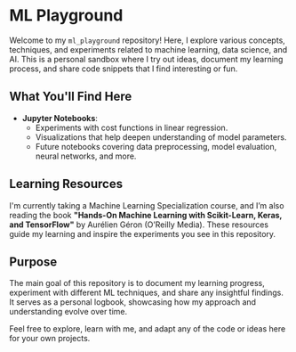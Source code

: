 # ML Playground

Welcome to my `ml_playground` repository! Here, I explore various concepts, techniques, and experiments related to machine learning, data science, and AI. This is a personal sandbox where I try out ideas, document my learning process, and share code snippets that I find interesting or fun.

## What You'll Find Here

- **Jupyter Notebooks**: 
  - Experiments with cost functions in linear regression.
  - Visualizations that help deepen understanding of model parameters.
  - Future notebooks covering data preprocessing, model evaluation, neural networks, and more.

## Learning Resources

I'm currently taking a Machine Learning Specialization course, and I’m also reading the book **"Hands-On Machine Learning with Scikit-Learn, Keras, and TensorFlow"** by Aurélien Géron (O’Reilly Media). These resources guide my learning and inspire the experiments you see in this repository.

## Purpose

The main goal of this repository is to document my learning progress, experiment with different ML techniques, and share any insightful findings. It serves as a personal logbook, showcasing how my approach and understanding evolve over time.

Feel free to explore, learn with me, and adapt any of the code or ideas here for your own projects.
